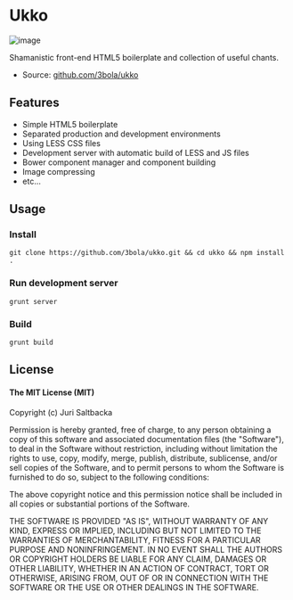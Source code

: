 # Ukko

![image](https://raw.github.com/3bola/ukko/master/public/assets/img/ukko.png)

Shamanistic front-end HTML5 boilerplate and collection of useful chants.

* Source: [github.com/3bola/ukko](http://github.com/3bola/ukko)

## Features

* Simple HTML5 boilerplate
* Separated production and development environments
* Using LESS CSS files
* Development server with automatic build of LESS and JS files
* Bower component manager and component building
* Image compressing
* etc...

## Usage

### Install

`git clone https://github.com/3bola/ukko.git && cd ukko && npm install .`

### Run development server

`grunt server`

### Build

`grunt build`

## License

#### The MIT License (MIT)

Copyright (c) Juri Saltbacka

Permission is hereby granted, free of charge, to any person obtaining a copy of
this software and associated documentation files (the "Software"), to deal in
the Software without restriction, including without limitation the rights to
use, copy, modify, merge, publish, distribute, sublicense, and/or sell copies
of the Software, and to permit persons to whom the Software is furnished to do
so, subject to the following conditions:

The above copyright notice and this permission notice shall be included in all
copies or substantial portions of the Software.

THE SOFTWARE IS PROVIDED "AS IS", WITHOUT WARRANTY OF ANY KIND, EXPRESS OR
IMPLIED, INCLUDING BUT NOT LIMITED TO THE WARRANTIES OF MERCHANTABILITY,
FITNESS FOR A PARTICULAR PURPOSE AND NONINFRINGEMENT. IN NO EVENT SHALL THE
AUTHORS OR COPYRIGHT HOLDERS BE LIABLE FOR ANY CLAIM, DAMAGES OR OTHER
LIABILITY, WHETHER IN AN ACTION OF CONTRACT, TORT OR OTHERWISE, ARISING FROM,
OUT OF OR IN CONNECTION WITH THE SOFTWARE OR THE USE OR OTHER DEALINGS IN THE
SOFTWARE.
